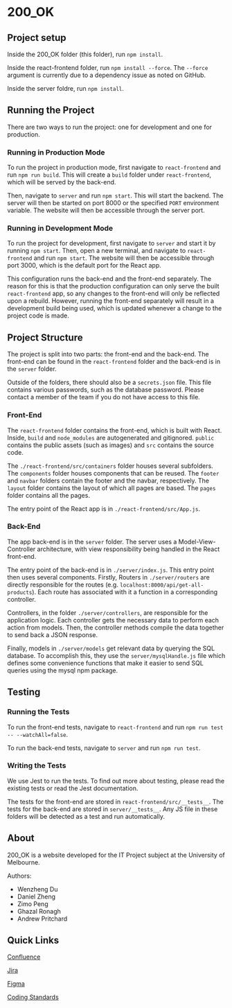 # 200_OK

## Project setup

Inside the 200_OK folder (this folder), run `npm install`.

Inside the react-frontend folder, run `npm install --force`. The `--force` argument is currently due to a dependency issue as noted on GitHub.

Inside the server foldre, run `npm install`.

## Running the Project

There are two ways to run the project: one for development and one for production.

### Running in Production Mode

To run the project in production mode, first navigate to `react-frontend` and run `npm run build`. This will create a `build` folder under `react-frontend`, which will be served by the back-end.

Then, navigate to `server` and run `npm start`. This will start the backend. The server will then be started on port 8000 or the specified `PORT` environment variable. The website will then be accessible through the server port.

### Running in Development Mode

To run the project for development, first navigate to `server` and start it by running `npm start`. Then, open a new terminal, and navigate to `react-frontend` and run `npm start`. The website will then be accessible through port 3000, which is the default port for the React app.

This configuration runs the back-end and the front-end separately. The reason for this is that the production configuration can only serve the built `react-frontend` app, so any changes to the front-end will only be reflected upon a rebuild. However, running the front-end separately will result in a development build being used, which is updated whenever a change to the project code is made.

## Project Structure

The project is split into two parts: the front-end and the back-end. The front-end can be found in the `react-frontend` folder and the back-end is in the `server` folder.

Outside of the folders, there should also be a `secrets.json` file. This file contains various passwords, such as the database password. Please contact a member of the team if you do not have access to this file.

### Front-End

The `react-frontend` folder contains the front-end, which is built with React. Inside, `build` and `node_modules` are autogenerated and gitignored. `public` contains the public assets (such as images) and `src` contains the source code.

The `./react-frontend/src/containers` folder houses several subfolders. The `components` folder houses components that can be reused. The `footer` and `navbar` folders contain the footer and the navbar, respectively. The `layout` folder contains the layout of which all pages are based. The `pages` folder contains all the pages.

The entry point of the React app is in `./react-frontend/src/App.js`.

### Back-End

The app back-end is in the `server` folder. The server uses a Model-View-Controller architecture, with view responsibility being handled in the React front-end.

The entry point of the back-end is in `./server/index.js`. This entry point then uses several components. Firstly, Routers in `./server/routers` are directly responsible for the routes (e.g. `localhost:8000/api/get-all-products`). Each route has associated with it a function in a corresponding controller.

Controllers, in the folder `./server/controllers`, are responsible for the application logic. Each controller gets the necessary data to perform each action from models. Then, the controller methods compile the data together to send back a JSON response.

Finally, models in `./server/models` get relevant data by querying the SQL database. To accomplish this, they use the `server/mysqlHandle.js` file which defines some convenience functions that make it easier to send SQL queries using the mysql npm package.

## Testing

### Running the Tests

To run the front-end tests, navigate to `react-frontend` and run `npm run test -- --watchAll=false`.

To run the back-end tests, navigate to `server` and run `npm run test`.

### Writing the Tests

We use Jest to run the tests. To find out more about testing, please read the existing tests or read the Jest documentation.

The tests for the front-end are stored in `react-frontend/src/__tests__`. The tests for the back-end are stored in `server/__tests__`. Any JS file in these folders will be detected as a test and run automatically.

## About

200_OK is a website developed for the IT Project subject at the University of Melbourne.

Authors:

- Wenzheng Du
- Daniel Zheng
- Zimo Peng
- Ghazal Ronagh
- Andrew Pritchard

## Quick Links

[Confluence](https://200ok-comp30022.atlassian.net/wiki/spaces/IP2/overview)

[Jira](https://200ok-comp30022.atlassian.net/jira/software/projects/IP2/boards/1)

[Figma](https://www.figma.com/file/M6yUcPFcaSs6sVjpjJn91x/Pet-Store-Prototype)

[Coding Standards](https://200ok-comp30022.atlassian.net/wiki/spaces/IP2/pages/5472508/Coding+Standards+and+Git+Workflow)

